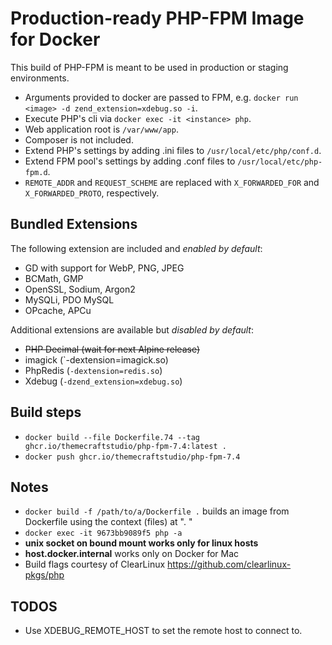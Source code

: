 # Production-ready PHP-FPM Image for Docker

This build of PHP-FPM is meant to be used in production or staging environments.

- Arguments provided to docker are passed to FPM, e.g. `docker run <image> -d zend_extension=xdebug.so -i`.
- Execute PHP's cli via `docker exec -it <instance> php`.
- Web application root is `/var/www/app`.
- Composer is not included.
- Extend PHP's settings by adding .ini files to `/usr/local/etc/php/conf.d`.
- Extend FPM pool's settings by adding .conf files to `/usr/local/etc/php-fpm.d`.
- `REMOTE_ADDR` and `REQUEST_SCHEME` are replaced with `X_FORWARDED_FOR` and `X_FORWARDED_PROTO`, respectively.

## Bundled Extensions

The following extension are included and *enabled by default*:

- GD with support for WebP, PNG, JPEG
- BCMath, GMP
- OpenSSL, Sodium, Argon2
- MySQLi, PDO MySQL
- OPcache, APCu

Additional extensions are available but *disabled by default*:

- ~~PHP Decimal (wait for next Alpine release)~~
- imagick (`-dextension=imagick.so)
- PhpRedis (`-dextension=redis.so`)
- Xdebug (`-dzend_extension=xdebug.so`)

## Build steps

- `docker build --file Dockerfile.74 --tag ghcr.io/themecraftstudio/php-fpm-7.4:latest .`
- `docker push ghcr.io/themecraftstudio/php-fpm-7.4`

## Notes

- `docker build -f /path/to/a/Dockerfile .` builds an image from Dockerfile using the context (files) at ". "
- `docker exec -it 9673bb9089f5 php -a`
- **unix socket on bound mount works only for linux hosts**
- **host.docker.internal** works only on Docker for Mac
- Build flags courtesy of ClearLinux https://github.com/clearlinux-pkgs/php

## TODOS

- Use XDEBUG_REMOTE_HOST to set the remote host to connect to.
